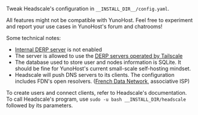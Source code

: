 Tweak Headscale's configuration in `__INSTALL_DIR__/config.yaml`.

All features might not be compatible with YunoHost.
Feel free to experiment and report your use cases in YunoHost's forum and chatrooms!

Some technical notes:
- [Internal DERP server](https://tailscale.com/blog/how-tailscale-works/#encrypted-tcp-relays-derp) is not enabled
- The server is allowed to use the [DERP servers operated by Tailscale](https://controlplane.tailscale.com/derpmap/default)
- The database used to store user and nodes information is SQLite. It should be fine for YunoHost's current small-scale self-hosting mindset.
- Headscale will push DNS servers to its clients. The configuration includes FDN's open resolvers. ([French Data Network](https://www.fdn.fr/actions/dns/), associative ISP)

To create users and connect clients, refer to Headscale's documentation.
To call Headscale's program, use `sudo -u bash __INSTALL_DIR/headscale` followed by its parameters.
